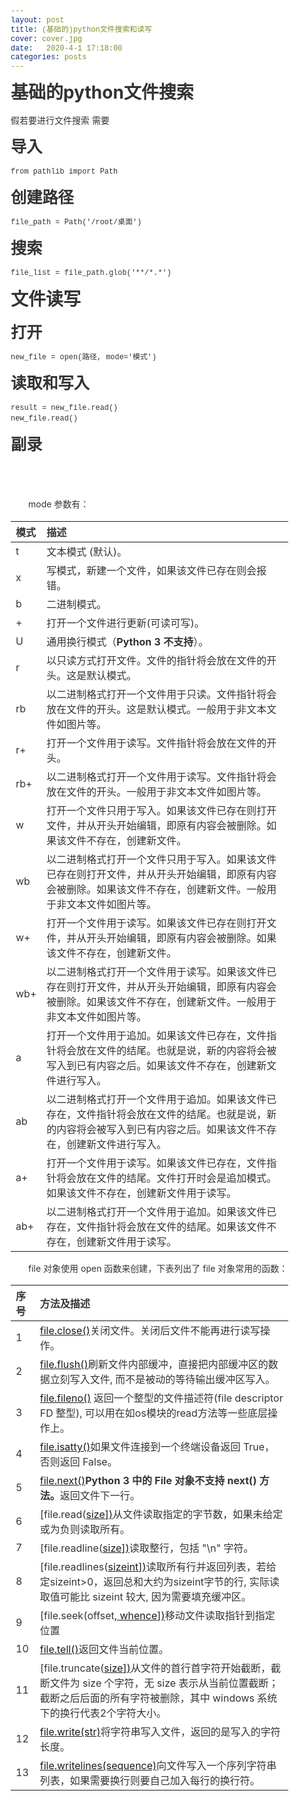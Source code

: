 ```yaml
---
layout: post
title: (基础的)python文件搜索和读写
cover: cover.jpg
date:   2020-4-1 17:18:00
categories: posts
---
```

# 基础的python文件搜索
假若要进行文件搜索
需要
## 导入
```
from pathlib import Path
```
## 创建路径
```
file_path = Path('/root/桌面')
```
## 搜索
```
file_list = file_path.glob('**/*.*')
```
# 文件读写
## 打开
```
new_file = open(路径, mode='模式')
```

## 读取和写入
```
result = new_file.read()
new_file.read()
```

## 副录
<html>
<head>
<meta charset='UTF-8'><meta name='viewport' content='width=device-width initial-scale=1'>
<title>新建文件</title><link href='file://night/mermaid.dark.css' rel='stylesheet' type='text/css' /><link href='file://night/codeblock.dark.css' rel='stylesheet' type='text/css' /><link href='file://night/sourcemode.dark.css' rel='stylesheet' type='text/css' /><style type='text/css'>html {overflow-x: initial !important;}:root { --bg-color:#ffffff; --text-color:#333333; --select-text-bg-color:#B5D6FC; --select-text-font-color:auto; --monospace:"Lucida Console",Consolas,"Courier",monospace; }
html { font-size: 14px; background-color: var(--bg-color); color: var(--text-color); font-family: "Helvetica Neue", Helvetica, Arial, sans-serif; -webkit-font-smoothing: antialiased; }
body { margin: 0px; padding: 0px; height: auto; bottom: 0px; top: 0px; left: 0px; right: 0px; font-size: 1rem; line-height: 1.42857; overflow-x: hidden; background: inherit; tab-size: 4; }
iframe { margin: auto; }
a.url { word-break: break-all; }
a:active, a:hover { outline: 0px; }
.in-text-selection, ::selection { text-shadow: none; background: var(--select-text-bg-color); color: var(--select-text-font-color); }
#write { margin: 0px auto; height: auto; width: inherit; word-break: normal; overflow-wrap: break-word; position: relative; white-space: normal; overflow-x: visible; padding-top: 40px; }
#write.first-line-indent p { text-indent: 2em; }
#write.first-line-indent li p, #write.first-line-indent p * { text-indent: 0px; }
#write.first-line-indent li { margin-left: 2em; }
.for-image #write { padding-left: 8px; padding-right: 8px; }
body.typora-export { padding-left: 30px; padding-right: 30px; }
.typora-export .footnote-line, .typora-export li, .typora-export p { white-space: pre-wrap; }
@media screen and (max-width: 500px) {
  body.typora-export { padding-left: 0px; padding-right: 0px; }
  #write { padding-left: 20px; padding-right: 20px; }
  .CodeMirror-sizer { margin-left: 0px !important; }
  .CodeMirror-gutters { display: none !important; }
}
#write li > figure:last-child { margin-bottom: 0.5rem; }
#write ol, #write ul { position: relative; }
img { max-width: 100%; vertical-align: middle; }
button, input, select, textarea { color: inherit; font: inherit; }
input[type="checkbox"], input[type="radio"] { line-height: normal; padding: 0px; }
*, ::after, ::before { box-sizing: border-box; }
#write h1, #write h2, #write h3, #write h4, #write h5, #write h6, #write p, #write pre { width: inherit; }
#write h1, #write h2, #write h3, #write h4, #write h5, #write h6, #write p { position: relative; }
p { line-height: inherit; }
h1, h2, h3, h4, h5, h6 { break-after: avoid-page; break-inside: avoid; orphans: 2; }
p { orphans: 4; }
h1 { font-size: 2rem; }
h2 { font-size: 1.8rem; }
h3 { font-size: 1.6rem; }
h4 { font-size: 1.4rem; }
h5 { font-size: 1.2rem; }
h6 { font-size: 1rem; }
.md-math-block, .md-rawblock, h1, h2, h3, h4, h5, h6, p { margin-top: 1rem; margin-bottom: 1rem; }
.hidden { display: none; }
.md-blockmeta { color: rgb(204, 204, 204); font-weight: 700; font-style: italic; }
a { cursor: pointer; }
sup.md-footnote { padding: 2px 4px; background-color: rgba(238, 238, 238, 0.7); color: rgb(85, 85, 85); border-radius: 4px; cursor: pointer; }
sup.md-footnote a, sup.md-footnote a:hover { color: inherit; text-transform: inherit; text-decoration: inherit; }
#write input[type="checkbox"] { cursor: pointer; width: inherit; height: inherit; }
figure { overflow-x: auto; margin: 1.2em 0px; max-width: calc(100% + 16px); padding: 0px; }
figure > table { margin: 0px !important; }
tr { break-inside: avoid; break-after: auto; }
thead { display: table-header-group; }
table { border-collapse: collapse; border-spacing: 0px; width: 100%; overflow: auto; break-inside: auto; text-align: left; }
table.md-table td { min-width: 32px; }
.CodeMirror-gutters { border-right: 0px; background-color: inherit; }
.CodeMirror-linenumber { user-select: none; }
.CodeMirror { text-align: left; }
.CodeMirror-placeholder { opacity: 0.3; }
.CodeMirror pre { padding: 0px 4px; }
.CodeMirror-lines { padding: 0px; }
div.hr:focus { cursor: none; }
#write pre { white-space: pre-wrap; }
#write.fences-no-line-wrapping pre { white-space: pre; }
#write pre.ty-contain-cm { white-space: normal; }
.CodeMirror-gutters { margin-right: 4px; }
.md-fences { font-size: 0.9rem; display: block; break-inside: avoid; text-align: left; overflow: visible; white-space: pre; background: inherit; position: relative !important; }
.md-diagram-panel { width: 100%; margin-top: 10px; text-align: center; padding-top: 0px; padding-bottom: 8px; overflow-x: auto; }
#write .md-fences.mock-cm { white-space: pre-wrap; }
.md-fences.md-fences-with-lineno { padding-left: 0px; }
#write.fences-no-line-wrapping .md-fences.mock-cm { white-space: pre; overflow-x: auto; }
.md-fences.mock-cm.md-fences-with-lineno { padding-left: 8px; }
.CodeMirror-line, twitterwidget { break-inside: avoid; }
.footnotes { opacity: 0.8; font-size: 0.9rem; margin-top: 1em; margin-bottom: 1em; }
.footnotes + .footnotes { margin-top: 0px; }
.md-reset { margin: 0px; padding: 0px; border: 0px; outline: 0px; vertical-align: top; background: 0px 0px; text-decoration: none; text-shadow: none; float: none; position: static; width: auto; height: auto; white-space: nowrap; cursor: inherit; -webkit-tap-highlight-color: transparent; line-height: normal; font-weight: 400; text-align: left; box-sizing: content-box; direction: ltr; }
li div { padding-top: 0px; }
blockquote { margin: 1rem 0px; }
li .mathjax-block, li p { margin: 0.5rem 0px; }
li { margin: 0px; position: relative; }
blockquote > :last-child { margin-bottom: 0px; }
blockquote > :first-child, li > :first-child { margin-top: 0px; }
.footnotes-area { color: rgb(136, 136, 136); margin-top: 0.714rem; padding-bottom: 0.143rem; white-space: normal; }
#write .footnote-line { white-space: pre-wrap; }
@media print {
  body, html { border: 1px solid transparent; height: 99%; break-after: avoid; break-before: avoid; }
  #write { margin-top: 0px; padding-top: 0px; border-color: transparent !important; }
  .typora-export * { -webkit-print-color-adjust: exact; }
  html.blink-to-pdf { font-size: 13px; }
  .typora-export #write { padding-left: 32px; padding-right: 32px; padding-bottom: 0px; break-after: avoid; }
  .typora-export #write::after { height: 0px; }
}
.footnote-line { margin-top: 0.714em; font-size: 0.7em; }
a img, img a { cursor: pointer; }
pre.md-meta-block { font-size: 0.8rem; min-height: 0.8rem; white-space: pre-wrap; background: rgb(204, 204, 204); display: block; overflow-x: hidden; }
p > .md-image:only-child:not(.md-img-error) img, p > img:only-child { display: block; margin: auto; }
p > .md-image:only-child { display: inline-block; width: 100%; }
#write .MathJax_Display { margin: 0.8em 0px 0px; }
.md-math-block { width: 100%; }
.md-math-block:not(:empty)::after { display: none; }
[contenteditable="true"]:active, [contenteditable="true"]:focus, [contenteditable="false"]:active, [contenteditable="false"]:focus { outline: 0px; box-shadow: none; }
.md-task-list-item { position: relative; list-style-type: none; }
.task-list-item.md-task-list-item { padding-left: 0px; }
.md-task-list-item > input { position: absolute; top: 0px; left: 0px; margin-left: -1.2em; margin-top: calc(1em - 10px); border: none; }
.math { font-size: 1rem; }
.md-toc { min-height: 3.58rem; position: relative; font-size: 0.9rem; border-radius: 10px; }
.md-toc-content { position: relative; margin-left: 0px; }
.md-toc-content::after, .md-toc::after { display: none; }
.md-toc-item { display: block; color: rgb(65, 131, 196); }
.md-toc-item a { text-decoration: none; }
.md-toc-inner:hover { text-decoration: underline; }
.md-toc-inner { display: inline-block; cursor: pointer; }
.md-toc-h1 .md-toc-inner { margin-left: 0px; font-weight: 700; }
.md-toc-h2 .md-toc-inner { margin-left: 2em; }
.md-toc-h3 .md-toc-inner { margin-left: 4em; }
.md-toc-h4 .md-toc-inner { margin-left: 6em; }
.md-toc-h5 .md-toc-inner { margin-left: 8em; }
.md-toc-h6 .md-toc-inner { margin-left: 10em; }
@media screen and (max-width: 48em) {
  .md-toc-h3 .md-toc-inner { margin-left: 3.5em; }
  .md-toc-h4 .md-toc-inner { margin-left: 5em; }
  .md-toc-h5 .md-toc-inner { margin-left: 6.5em; }
  .md-toc-h6 .md-toc-inner { margin-left: 8em; }
}
a.md-toc-inner { font-size: inherit; font-style: inherit; font-weight: inherit; line-height: inherit; }
.footnote-line a:not(.reversefootnote) { color: inherit; }
.md-attr { display: none; }
.md-fn-count::after { content: "."; }
code, pre, samp, tt { font-family: var(--monospace); }
kbd { margin: 0px 0.1em; padding: 0.1em 0.6em; font-size: 0.8em; color: rgb(36, 39, 41); background: rgb(255, 255, 255); border: 1px solid rgb(173, 179, 185); border-radius: 3px; box-shadow: rgba(12, 13, 14, 0.2) 0px 1px 0px, rgb(255, 255, 255) 0px 0px 0px 2px inset; white-space: nowrap; vertical-align: middle; }
.md-comment { color: rgb(162, 127, 3); opacity: 0.8; font-family: var(--monospace); }
code { text-align: left; vertical-align: initial; }
a.md-print-anchor { white-space: pre !important; border-width: initial !important; border-style: none !important; border-color: initial !important; display: inline-block !important; position: absolute !important; width: 1px !important; right: 0px !important; outline: 0px !important; background: 0px 0px !important; text-decoration: initial !important; text-shadow: initial !important; }
.md-inline-math .MathJax_SVG .noError { display: none !important; }
.html-for-mac .inline-math-svg .MathJax_SVG { vertical-align: 0.2px; }
.md-math-block .MathJax_SVG_Display { text-align: center; margin: 0px; position: relative; text-indent: 0px; max-width: none; max-height: none; min-height: 0px; min-width: 100%; width: auto; overflow-y: hidden; display: block !important; }
.MathJax_SVG_Display, .md-inline-math .MathJax_SVG_Display { width: auto; margin: inherit; display: inline-block !important; }
.MathJax_SVG .MJX-monospace { font-family: var(--monospace); }
.MathJax_SVG .MJX-sans-serif { font-family: sans-serif; }
.MathJax_SVG { display: inline; font-style: normal; font-weight: 400; line-height: normal; zoom: 90%; text-indent: 0px; text-align: left; text-transform: none; letter-spacing: normal; word-spacing: normal; overflow-wrap: normal; white-space: nowrap; float: none; direction: ltr; max-width: none; max-height: none; min-width: 0px; min-height: 0px; border: 0px; padding: 0px; margin: 0px; }
.MathJax_SVG * { transition: none 0s ease 0s; }
.MathJax_SVG_Display svg { vertical-align: middle !important; margin-bottom: 0px !important; margin-top: 0px !important; }
.os-windows.monocolor-emoji .md-emoji { font-family: "Segoe UI Symbol", sans-serif; }
.md-diagram-panel > svg { max-width: 100%; }
[lang="flow"] svg, [lang="mermaid"] svg { max-width: 100%; height: auto; }
[lang="mermaid"] .node text { font-size: 1rem; }
table tr th { border-bottom: 0px; }
video { max-width: 100%; display: block; margin: 0px auto; }
iframe { max-width: 100%; width: 100%; border: none; }
.highlight td, .highlight tr { border: 0px; }
svg[id^="mermaidChart"] { line-height: 1em; }
mark { background: rgb(255, 255, 0); color: rgb(0, 0, 0); }
.md-html-inline .md-plain, .md-html-inline strong, mark .md-inline-math, mark strong { color: inherit; }
mark .md-meta { color: rgb(0, 0, 0); opacity: 0.3 !important; }


/* Flowchart variables */
/* Sequence Diagram variables */
/* Gantt chart variables */
/* state colors */
.label {
  
  color: #333; }

.label text {
  fill: #333; }

.node rect,
.node circle,
.node ellipse,
.node polygon {
  fill: #BDD5EA;
  stroke: #9370DB;
  stroke-width: 1px; }

.node .label {
  text-align: center; }

.node.clickable {
  cursor: pointer; }

.arrowheadPath {
  fill: lightgrey; }

.edgePath .path {
  stroke: lightgrey;
  stroke-width: 1.5px; }

.edgeLabel {
  background-color: #e8e8e8;
  text-align: center; }

.cluster rect {
  fill: #6D6D65;
  stroke: rgba(255, 255, 255, 0.25);
  stroke-width: 1px; }

.cluster text {
  fill: #F9FFFE; }

div.mermaidTooltip {
  position: absolute;
  text-align: center;
  max-width: 200px;
  padding: 2px;
  
  font-size: 12px;
  background: #6D6D65;
  border: 1px solid rgba(255, 255, 255, 0.25);
  border-radius: 2px;
  pointer-events: none;
  z-index: 100; }

.actor {
  stroke: #81B1DB;
  fill: #BDD5EA; }

text.actor {
  fill: black;
  stroke: none; }

.actor-line {
  stroke: lightgrey; }

.messageLine0 {
  stroke-width: 1.5;
  stroke-dasharray: '2 2';
  stroke: lightgrey; }

.messageLine1 {
  stroke-width: 1.5;
  stroke-dasharray: '2 2';
  stroke: lightgrey; }

#arrowhead {
  fill: lightgrey; }

.sequenceNumber {
  fill: white; }

#sequencenumber {
  fill: lightgrey; }

#crosshead path {
  fill: lightgrey !important;
  stroke: lightgrey !important; }

.messageText {
  fill: lightgrey;
  stroke: none; }

.labelBox {
  stroke: #81B1DB;
  fill: #BDD5EA; }

.labelText {
  fill: #323D47;
  stroke: none; }

.loopText {
  fill: lightgrey;
  stroke: none; }

.loopLine {
  stroke-width: 2;
  stroke-dasharray: '2 2';
  stroke: #81B1DB; }

.note {
  stroke: rgba(255, 255, 255, 0.25);
  fill: #fff5ad; }

.noteText {
  fill: black;
  stroke: none;
  
  font-size: 14px; }

.activation0 {
  fill: #f4f4f4;
  stroke: #666; }

.activation1 {
  fill: #f4f4f4;
  stroke: #666; }

.activation2 {
  fill: #f4f4f4;
  stroke: #666; }

/** Section styling */
.section {
  stroke: none;
  opacity: 0.2; }

.section0 {
  fill: rgba(255, 255, 255, 0.3); }

.section2 {
  fill: #EAE8B9; }

.section1,
.section3 {
  fill: white;
  opacity: 0.2; }

.sectionTitle0 {
  fill: #F9FFFE; }

.sectionTitle1 {
  fill: #F9FFFE; }

.sectionTitle2 {
  fill: #F9FFFE; }

.sectionTitle3 {
  fill: #F9FFFE; }

.sectionTitle {
  text-anchor: start;
  font-size: 11px;
  text-height: 14px;
   }

/* Grid and axis */
.grid .tick {
  stroke: lightgrey;
  opacity: 0.3;
  shape-rendering: crispEdges; }

.grid path {
  stroke-width: 0; }

/* Today line */
.today {
  fill: none;
  stroke: #DB5757;
  stroke-width: 2px; }

/* Task styling */
/* Default task */
.task {
  stroke-width: 2; }

.taskText {
  text-anchor: middle;
   }

.taskText:not([font-size]) {
  font-size: 11px; }

.taskTextOutsideRight {
  fill: #323D47;
  text-anchor: start;
  font-size: 11px;
   }

.taskTextOutsideLeft {
  fill: #323D47;
  text-anchor: end;
  font-size: 11px; }

/* Special case clickable */
.task.clickable {
  cursor: pointer; }

.taskText.clickable {
  cursor: pointer;
  fill: #003163 !important;
  font-weight: bold; }

.taskTextOutsideLeft.clickable {
  cursor: pointer;
  fill: #003163 !important;
  font-weight: bold; }

.taskTextOutsideRight.clickable {
  cursor: pointer;
  fill: #003163 !important;
  font-weight: bold; }

/* Specific task settings for the sections*/
.taskText0,
.taskText1,
.taskText2,
.taskText3 {
  fill: #323D47; }

.task0,
.task1,
.task2,
.task3 {
  fill: #BDD5EA;
  stroke: rgba(255, 255, 255, 0.5); }

.taskTextOutside0,
.taskTextOutside2 {
  fill: lightgrey; }

.taskTextOutside1,
.taskTextOutside3 {
  fill: lightgrey; }

/* Active task */
.active0,
.active1,
.active2,
.active3 {
  fill: #81B1DB;
  stroke: rgba(255, 255, 255, 0.5); }

.activeText0,
.activeText1,
.activeText2,
.activeText3 {
  fill: #323D47 !important; }

/* Completed task */
.done0,
.done1,
.done2,
.done3 {
  stroke: grey;
  fill: lightgrey;
  stroke-width: 2; }

.doneText0,
.doneText1,
.doneText2,
.doneText3 {
  fill: #323D47 !important; }

/* Tasks on the critical line */
.crit0,
.crit1,
.crit2,
.crit3 {
  stroke: #E83737;
  fill: #E83737;
  stroke-width: 2; }

.activeCrit0,
.activeCrit1,
.activeCrit2,
.activeCrit3 {
  stroke: #E83737;
  fill: #81B1DB;
  stroke-width: 2; }

.doneCrit0,
.doneCrit1,
.doneCrit2,
.doneCrit3 {
  stroke: #E83737;
  fill: lightgrey;
  stroke-width: 2;
  cursor: pointer;
  shape-rendering: crispEdges; }

.milestone {
  transform: rotate(45deg) scale(0.8, 0.8); }

.milestoneText {
  font-style: italic; }

.doneCritText0,
.doneCritText1,
.doneCritText2,
.doneCritText3 {
  fill: #323D47 !important; }

.activeCritText0,
.activeCritText1,
.activeCritText2,
.activeCritText3 {
  fill: #323D47 !important; }

.titleText {
  text-anchor: middle;
  font-size: 18px;
  fill: #323D47;
   }

g.classGroup text {
  fill: #9370DB;
  stroke: none;
  
  font-size: 10px; }
  g.classGroup text .title {
    font-weight: bolder; }

g.classGroup rect {
  fill: #BDD5EA;
  stroke: #9370DB; }

g.classGroup line {
  stroke: #9370DB;
  stroke-width: 1; }

.classLabel .box {
  stroke: none;
  stroke-width: 0;
  fill: #BDD5EA;
  opacity: 0.5; }

.classLabel .label {
  fill: #9370DB;
  font-size: 10px; }

.relation {
  stroke: #9370DB;
  stroke-width: 1;
  fill: none; }

#compositionStart {
  fill: #9370DB;
  stroke: #9370DB;
  stroke-width: 1; }

#compositionEnd {
  fill: #9370DB;
  stroke: #9370DB;
  stroke-width: 1; }

#aggregationStart {
  fill: #BDD5EA;
  stroke: #9370DB;
  stroke-width: 1; }

#aggregationEnd {
  fill: #BDD5EA;
  stroke: #9370DB;
  stroke-width: 1; }

#dependencyStart {
  fill: #9370DB;
  stroke: #9370DB;
  stroke-width: 1; }

#dependencyEnd {
  fill: #9370DB;
  stroke: #9370DB;
  stroke-width: 1; }

#extensionStart {
  fill: #9370DB;
  stroke: #9370DB;
  stroke-width: 1; }

#extensionEnd {
  fill: #9370DB;
  stroke: #9370DB;
  stroke-width: 1; }

.commit-id,
.commit-msg,
.branch-label {
  fill: lightgrey;
  color: lightgrey;
   }

.pieTitleText {
  text-anchor: middle;
  font-size: 25px;
  fill: #eee;
}

.slice {
   }

g.stateGroup text {
  fill: #eee;
  stroke: none;
  font-size: 10px;
   }

g.stateGroup circle {
  fill: white !important;
  stroke: white !important;
}

g.stateGroup .state-title {
  font-weight: bolder;
  fill: black; }

g.stateGroup rect {
  fill: #ececff;
  stroke: #9370DB; }

g.stateGroup line {
  stroke: #9370DB;
  stroke-width: 1; }

.transition {
  stroke: #9370DB;
  stroke-width: 1;
  fill: none; }

.stateGroup .composit {
  fill: #555;
  border-bottom: 1px; }

.state-note {
  stroke: rgba(255, 255, 255, 0.25);
  fill: #fff5ad; }
  .state-note text {
    fill: black;
    stroke: none;
    font-size: 10px; }

.stateLabel .box {
  stroke: none;
  stroke-width: 0;
  fill: #BDD5EA;
  opacity: 0.5; }

.stateLabel text {
  fill: black;
  font-size: 10px;
  font-weight: bold;
   }

;
/* CSS Document */

/** code highlight */

.cm-s-inner .cm-variable,
.cm-s-inner .cm-operator,
.cm-s-inner .cm-property {
    color: #b8bfc6;
}

.cm-s-inner .cm-keyword {
    color: #C88FD0;
}

.cm-s-inner .cm-tag {
    color: #7DF46A;
}

.cm-s-inner .cm-attribute {
    color: #7575E4;
}

.CodeMirror div.CodeMirror-cursor {
    border-left: 1px solid #b8bfc6;
    z-index: 3;
}

.cm-s-inner .cm-string {
    color: #D26B6B;
}

.cm-s-inner .cm-comment,
.cm-s-inner.cm-comment {
    color: #DA924A;
}

.cm-s-inner .cm-header,
.cm-s-inner .cm-def,
.cm-s-inner.cm-header,
.cm-s-inner.cm-def {
    color: #8d8df0;
}

.cm-s-inner .cm-quote,
.cm-s-inner.cm-quote {
    color: #57ac57;
}

.cm-s-inner .cm-hr {
    color: #d8d5d5;
}

.cm-s-inner .cm-link {
    color: #d3d3ef;
}

.cm-s-inner .cm-negative {
    color: #d95050;
}

.cm-s-inner .cm-positive {
    color: #50e650;
}

.cm-s-inner .cm-string-2 {
    color: #f50;
}

.cm-s-inner .cm-meta,
.cm-s-inner .cm-qualifier {
    color: #b7b3b3;
}

.cm-s-inner .cm-builtin {
    color: #f3b3f8;
}

.cm-s-inner .cm-bracket {
    color: #997;
}

.cm-s-inner .cm-atom,
.cm-s-inner.cm-atom {
    color: #84B6CB;
}

.cm-s-inner .cm-number {
    color: #64AB8F;
}

.cm-s-inner .cm-variable {
    color: #b8bfc6;
}

.cm-s-inner .cm-variable-2 {
    color: #9FBAD5;
}

.cm-s-inner .cm-variable-3 {
    color: #1cc685;
}

.CodeMirror-selectedtext,
.CodeMirror-selected {
    background: #4a89dc;
    color: #fff !important;
    text-shadow: none;
}

.CodeMirror-gutters {
    border-right: none;
}
;
/* CSS Document */

/** markdown source **/
.cm-s-typora-default .cm-header, 
.cm-s-typora-default .cm-property
{
    color: #cebcca;
}

.CodeMirror.cm-s-typora-default div.CodeMirror-cursor{
    border-left: 3px solid #b8bfc6;
}

.cm-s-typora-default .cm-comment {
    color: #9FB1FF;
}

.cm-s-typora-default .cm-string {
    color: #A7A7D9
}

.cm-s-typora-default .cm-atom, .cm-s-typora-default .cm-number {
    color: #848695;
    font-style: italic;
}

.cm-s-typora-default .cm-link {
    color: #95B94B;
}

.cm-s-typora-default .CodeMirror-activeline-background {
    background: rgba(51, 51, 51, 0.72);
}

.cm-s-typora-default .cm-comment, .cm-s-typora-default .cm-code {
	color: #8aa1e1;
}@import "";
@import "";
@import "";

:root {
    --bg-color:  #363B40;
    --side-bar-bg-color: #2E3033;
    --text-color: #b8bfc6;

    --select-text-bg-color:#4a89dc;

    --item-hover-bg-color: #0a0d16;
    --control-text-color: #b7b7b7;
    --control-text-hover-color: #eee;
    --window-border: 1px solid #555;

    --active-file-bg-color: rgb(34, 34, 34);
    --active-file-border-color: #8d8df0;

    --primary-color: #a3d5fe;

    --active-file-text-color: white;
    --item-hover-bg-color: #70717d;
    --item-hover-text-color: white;
    --primary-color: #6dc1e7;

    --rawblock-edit-panel-bd: #333;

    --search-select-bg-color: #428bca;
}

html {
    font-size: 16px;
}

html,
body {
    -webkit-text-size-adjust: 100%;
    -ms-text-size-adjust: 100%;
    background: #363B40;
    background: var(--bg-color);
    fill: currentColor;
    line-height: 1.625rem;
}

#write {
    max-width: 914px;
}

html,
body,
button,
input,
select,
textarea,
div.code-tooltip-content {
    color: #b8bfc6;
    border-color: transparent;
}

div.code-tooltip,
.md-hover-tip .md-arrow:after {
    background: #333;
}

.popover.bottom > .arrow:after {
    border-bottom-color: #333;
}

html,
body,
button,
input,
select,
textarea {
    font-family: "Helvetica Neue", Helvetica, Arial, sans-serif;
}

hr {
    height: 2px;
    border: 0;
    margin: 24px 0 !important;
}

h1,
h2,
h3,
h4,
h5,
h6 {
    font-family: "Lucida Grande", "Corbel", sans-serif;
    font-weight: normal;
    clear: both;
    -ms-word-wrap: break-word;
    word-wrap: break-word;
    margin: 0;
    padding: 0;
    color: #DEDEDE
}

h1 {
    font-size: 2.5rem;
    /* 36px */
    line-height: 2.75rem;
    /* 40px */
    margin-bottom: 1.5rem;
    /* 24px */
    letter-spacing: -1.5px;
}

h2 {
    font-size: 1.63rem;
    /* 24px */
    line-height: 1.875rem;
    /* 30px */
    margin-bottom: 1.5rem;
    /* 24px */
    letter-spacing: -1px;
    font-weight: bold;
}

h3 {
    font-size: 1.17rem;
    /* 18px */
    line-height: 1.5rem;
    /* 24px */
    margin-bottom: 1.5rem;
    /* 24px */
    letter-spacing: -1px;
    font-weight: bold;
}

h4 {
    font-size: 1.12rem;
    /* 16px */
    line-height: 1.375rem;
    /* 22px */
    margin-bottom: 1.5rem;
    /* 24px */
    color: white;
}

h5 {
    font-size: 0.97rem;
    /* 16px */
    line-height: 1.25rem;
    /* 22px */
    margin-bottom: 1.5rem;
    /* 24px */
    font-weight: bold;
}

h6 {
    font-size: 0.93rem;
    /* 16px */
    line-height: 1rem;
    /* 16px */
    margin-bottom: 0.75rem;
    color: white;
}

@media (min-width: 980px) {
    h3.md-focus:before,
    h4.md-focus:before,
    h5.md-focus:before,
    h6.md-focus:before {
        color: #ddd;
        border: 1px solid #ddd;
        border-radius: 3px;
        position: absolute;
        left: -1.642857143rem;
        top: .357142857rem;
        float: left;
        font-size: 9px;
        padding-left: 2px;
        padding-right: 2px;
        vertical-align: bottom;
        font-weight: normal;
        line-height: normal;
    }

    h3.md-focus:before {
        content: 'h3';
    }

    h4.md-focus:before {
        content: 'h4';
    }

    h5.md-focus:before {
        content: 'h5';
        top: 0px;
    }

    h6.md-focus:before {
        content: 'h6';
        top: 0px;
    }
}

a {
    text-decoration: none;
    outline: 0;
}

a:hover {
    outline: 0;
}

a:focus {
    outline: thin dotted;
}

sup.md-footnote {
    background-color: #555;
    color: #ddd;
}

p {
    -ms-word-wrap: break-word;
    word-wrap: break-word;
}

p,
ul,
dd,
ol,
hr,
address,
pre,
table,
iframe,
.wp-caption,
.wp-audio-shortcode,
.wp-video-shortcode {
    margin-top: 0;
    margin-bottom: 1.5rem;
    /* 24px */
}

li > blockquote {
	margin-bottom: 0;
}

audio:not([controls]) {
    display: none;
}

[hidden] {
    display: none;
}

::-moz-selection {
    background: #4a89dc;
    color: #fff;
    text-shadow: none;
}

*.in-text-selection,
::selection {
    background: #4a89dc;
    color: #fff;
    text-shadow: none;
}

ul,
ol {
    padding: 0 0 0 1.875rem;
    /* 30px */
}

ul {
    list-style: square;
}

ol {
    list-style: decimal;
}

ul ul,
ol ol,
ul ol,
ol ul {
    margin: 0;
}

b,
th,
dt,
strong {
    font-weight: bold;
}

i,
em,
dfn,
cite {
    font-style: italic;
}

blockquote {
    padding-left: 1.875rem;
    margin: 0 0 1.875rem 1.875rem;
    border-left: solid 2px #474d54;
    padding-left: 30px;
    margin-top: 35px;
}

pre,
code,
kbd,
tt,
var {
    font-size: 0.875rem;
    font-family: Monaco, Consolas, "Andale Mono", "DejaVu Sans Mono", monospace;
}

code,
tt,
var {
    background: rgba(0, 0, 0, 0.05);
}

kbd {
    padding: 2px 4px;
    font-size: 90%;
    color: #fff;
    background-color: #333;
    border-radius: 3px;
    box-shadow: inset 0 -1px 0 rgba(0,0,0,.25);
}

pre.md-fences {
    padding: 10px 10px 10px 30px;
    margin-bottom: 20px;
    background: #333;
}

.CodeMirror-gutters {
    background: #333;
    border-right: 1px solid transparent;
}

.enable-diagrams pre.md-fences[lang="sequence"] .code-tooltip,
.enable-diagrams pre.md-fences[lang="flow"] .code-tooltip,
.enable-diagrams pre.md-fences[lang="mermaid"] .code-tooltip {
    bottom: -2.2em;
    right: 4px;
}

code,
kbd,
tt,
var {
    padding: 2px 5px;
}

table {
    max-width: 100%;
    width: 100%;
    border-collapse: collapse;
    border-spacing: 0;
}

th,
td {
    padding: 5px 10px;
    vertical-align: top;
}

a {
    -webkit-transition: all .2s ease-in-out;
    transition: all .2s ease-in-out;
}

hr {
    background: #474d54;
    /* variable */
}

h1 {
    margin-top: 2em;
}

a {
    color: #e0e0e0;
    text-decoration: underline;
}

a:hover {
    color: #fff;
}

.md-inline-math script {
    color: #81b1db;
}

b,
th,
dt,
strong {
    color: #DEDEDE;
    /* variable */
}

mark {
    background: #D3D40E;
}

blockquote {
    color: #9DA2A6;
}

table a {
    color: #DEDEDE;
    /* variable */
}

th,
td {
    border: solid 1px #474d54;
    /* variable */
}

.task-list {
    padding-left: 0;
}

.md-task-list-item {
    padding-left: 1.25rem;
}

.md-task-list-item > input {
    top: auto;
}

.md-task-list-item > input:before {
    content: "";
    display: inline-block;
    width: 0.875rem;
    height: 0.875rem;
    vertical-align: middle;
    text-align: center;
    border: 1px solid #b8bfc6;
    background-color: #363B40;
    margin-top: -0.4rem;
}

.md-task-list-item > input:checked:before,
.md-task-list-item > input[checked]:before {
    content: '\221A';
    /*◘*/
    font-size: 0.625rem;
    line-height: 0.625rem;
    color: #DEDEDE;
}

/** quick open **/
.auto-suggest-container {
    border: 0px;
    background-color: #525C65;
}

#typora-quick-open {
    background-color: #525C65;
}

#typora-quick-open input{
    background-color: #525C65;
    border: 0;
    border-bottom: 1px solid grey;
}

.typora-quick-open-item {
    background-color: inherit;
    color: inherit;
}

.typora-quick-open-item.active,
.typora-quick-open-item:hover {
    background-color: #4D8BDB;
    color: white;
}

.typora-quick-open-item:hover {
    background-color: rgba(77, 139, 219, 0.8);
}

.typora-search-spinner > div {
  background-color: #fff;
}

#write pre.md-meta-block {
    border-bottom: 1px dashed #ccc;
    background: transparent;
    padding-bottom: 0.6em;
    line-height: 1.6em;
}

.btn,
.btn .btn-default {
    background: transparent;
    color: #b8bfc6;
}

.ty-table-edit {
    border-top: 1px solid gray;
    background-color: #363B40;
}

.popover-title {
    background: transparent;
}

.md-image>.md-meta {
    color: #BBBBBB;
    background: transparent;
}

.md-expand.md-image>.md-meta {
    color: #DDD;
}

#write>h3:before,
#write>h4:before,
#write>h5:before,
#write>h6:before {
    border: none;
    border-radius: 0px;
    color: #888;
    text-decoration: underline;
    left: -1.4rem;
    top: 0.2rem;
}

#write>h3.md-focus:before {
    top: 2px;
}

#write>h4.md-focus:before {
    top: 2px;
}

.md-toc-item {
    color: #A8C2DC;
}

#write div.md-toc-tooltip {
    background-color: #363B40;
}

.dropdown-menu .btn:hover,
.dropdown-menu .btn:focus,
.md-toc .btn:hover,
.md-toc .btn:focus {
    color: white;
    background: black;
}

#toc-dropmenu {
    background: rgba(50, 54, 59, 0.93);
    border: 1px solid rgba(253, 253, 253, 0.15);
}

#toc-dropmenu .divider {
    background-color: #9b9b9b;
}

.outline-expander:before {
    top: 2px;
}

#typora-sidebar {
    box-shadow: none;
    border-right: 1px dashed;
    border-right: none;
}

.sidebar-tabs {
    border-bottom:0;
}

#typora-sidebar:hover .outline-title-wrapper {
    border-left: 1px dashed;
}

.outline-title-wrapper .btn {
    color: inherit;
}

.outline-item:hover {
    border-color: #363B40;
    background-color: #363B40;
    color: white;
}

h1.md-focus .md-attr,
h2.md-focus .md-attr,
h3.md-focus .md-attr,
h4.md-focus .md-attr,
h5.md-focus .md-attr,
h6.md-focus .md-attr,
.md-header-span .md-attr {
    color: #8C8E92;
    display: inline;
}

.md-comment {
    color: #5a95e3;
    opacity: 1;
}

.md-inline-math svg {
    color: #b8bfc6;
}

#math-inline-preview .md-arrow:after {
    background: black;
}

.modal-content {
    background: var(--bg-color);
    border: 0;
}

.modal-title {
    font-size: 1.5em;
}

.modal-content input {
    background-color: rgba(26, 21, 21, 0.51);
    color: white;
}

.modal-content .input-group-addon {
    color: white;
}

.modal-backdrop {
    background-color: rgba(174, 174, 174, 0.7);
}

.modal-content .btn-primary {
    border-color: var(--primary-color);
}

.md-table-resize-popover {
    background-color: #333;
}

.form-inline .input-group .input-group-addon {
    color: white;
}

#md-searchpanel {
    border-bottom: 1px dashed grey;
}

/** UI for electron */

.context-menu,
#spell-check-panel,
#footer-word-count-info {
    background-color: #42464A;
}

.context-menu.dropdown-menu .divider,
.dropdown-menu .divider {
    background-color: #777777;
}

footer {
    color: inherit;
}

@media (max-width: 1000px) {
    footer {
        border-top: none;
    }
    footer:hover {
        color: inherit;
    }
}

#file-info-file-path .file-info-field-value:hover {
    background-color: #555;
    color: #dedede;
}

.megamenu-content,
.megamenu-opened header {
    background: var(--bg-color);
}

.megamenu-menu-panel h2,
.megamenu-menu-panel h1,
.long-btn {
    color: inherit;
}

.megamenu-menu-panel input[type='text'] {
    background: inherit;
    border: 0;
    border-bottom: 1px solid;
}

#recent-file-panel-action-btn {
    background: inherit;
    border: 1px grey solid;
}

.megamenu-menu-panel .dropdown-menu > li > a {
    color: inherit;
    background-color: #2F353A;
    text-decoration: none;
}

.megamenu-menu-panel table td:nth-child(1) {
    color: inherit;
    font-weight: bold;
}

.megamenu-menu-panel tbody tr:hover td:nth-child(1) {
    color: white;
}

.modal-footer .btn-default, 
.modal-footer .btn-primary,
.modal-footer .btn-default:not(:hover) {
    border: 1px solid;
    border-color: transparent;
}

.btn-default:hover, .btn-default:focus, .btn-default.focus, .btn-default:active, .btn-default.active, .open > .dropdown-toggle.btn-default {
    color: white;
    border: 1px solid #ddd;
    background-color: inherit;
}

.modal-header {
    border-bottom: 0;
}

.modal-footer {
    border-top: 0;
}

#recent-file-panel tbody tr:nth-child(2n-1) {
    background-color: transparent !important;
}

.megamenu-menu-panel tbody tr:hover td:nth-child(2) {
    color: inherit;
}

.megamenu-menu-panel .btn {
    border: 1px solid #eee;
    background: transparent;
}

.mouse-hover .toolbar-icon.btn:hover,
#w-full.mouse-hover,
#w-pin.mouse-hover {
    background-color: inherit;
}

.typora-node::-webkit-scrollbar {
    width: 5px;
}

.typora-node::-webkit-scrollbar-thumb:vertical {
    background: rgba(250, 250, 250, 0.3);
}

.typora-node::-webkit-scrollbar-thumb:vertical:active {
    background: rgba(250, 250, 250, 0.5);
}

#w-unpin {
    background-color: #4182c4;
}

#top-titlebar, #top-titlebar * {
    color: var(--item-hover-text-color);
}

.typora-sourceview-on #toggle-sourceview-btn,
#footer-word-count:hover,
.ty-show-word-count #footer-word-count {
    background: #333333;
}

#toggle-sourceview-btn:hover {
    color: #eee;
    background: #333333;
}

/** focus mode */
.on-focus-mode .md-end-block:not(.md-focus):not(.md-focus-container) * {
    color: #686868 !important;
}

.on-focus-mode .md-end-block:not(.md-focus) img,
.on-focus-mode .md-task-list-item:not(.md-focus-container)>input {
    opacity: #686868 !important;
}

.on-focus-mode li[cid]:not(.md-focus-container){
    color: #686868;
}

.on-focus-mode .md-fences.md-focus .CodeMirror-code>*:not(.CodeMirror-activeline) *,
.on-focus-mode .CodeMirror.cm-s-inner:not(.CodeMirror-focused) * {
    color: #686868 !important;
}

.on-focus-mode .md-focus,
.on-focus-mode .md-focus-container {
    color: #fff;
}

.on-focus-mode #typora-source .CodeMirror-code>*:not(.CodeMirror-activeline) * {
    color: #686868 !important;
}


/*diagrams*/
#write .md-focus .md-diagram-panel {
    border: 1px solid #ddd;
    margin-left: -1px;
    width: calc(100% + 2px);
}

/*diagrams*/
#write .md-focus.md-fences-with-lineno .md-diagram-panel {
    margin-left: auto;
}

.md-diagram-panel-error {
    color: #f1908e;
}

.active-tab-files #info-panel-tab-file,
.active-tab-files #info-panel-tab-file:hover,
.active-tab-outline #info-panel-tab-outline,
.active-tab-outline #info-panel-tab-outline:hover {
    color: #eee;
}

.sidebar-footer-item:hover,
.footer-item:hover {
    background: inherit;
    color: white;
}

.ty-side-sort-btn.active,
.ty-side-sort-btn:hover,
.selected-folder-menu-item a:after {
    color: white;
}

#sidebar-files-menu {
    border:solid 1px;
    box-shadow: 4px 4px 20px rgba(0, 0, 0, 0.79);
    background-color: var(--bg-color);
}

.file-list-item {
    border-bottom:none;
}

.file-list-item-summary {
    opacity: 1;
}

.file-list-item.active:first-child {
    border-top: none;
}

.file-node-background {
    height: 32px;
}

.file-library-node.active>.file-node-content,
.file-list-item.active {
    color: white;
    color: var(--active-file-text-color);
}

.file-library-node.active>.file-node-background{
    background-color: rgb(34, 34, 34);
    background-color: var(--active-file-bg-color);
}
.file-list-item.active {
    background-color: rgb(34, 34, 34);
    background-color: var(--active-file-bg-color);
}

#ty-tooltip {
    background-color: black;
    color: #eee;
}

.md-task-list-item>input {
    margin-left: -1.3em;
    margin-top: 0.3rem;
    -webkit-appearance: none;
}

.md-mathjax-midline {
    background-color: #57616b;
    border-bottom: none;
}

footer.ty-footer {
    border-color: #656565;
}

.ty-preferences .btn-default {
    background: transparent;
}
.ty-preferences .btn-default:hover {
    background: #57616b;
}

.ty-preferences select {
    border: 1px solid #989698;
    height: 21px;
}

.ty-preferences .nav-group-item.active {
    background: var(--item-hover-bg-color);
}

.ty-preferences input[type="search"] {
    border-color: #333;
    background: #333;
    line-height: 22px;
    border-radius: 6px;
    color: white;
}

.ty-preferences input[type="search"]:focus {
    box-shadow: none;
}

[data-is-directory="true"] .file-node-content {
    margin-bottom: 0;
}

.file-node-title {
    line-height: 22px;
}

.html-for-mac .file-node-open-state, .html-for-mac .file-node-icon {
    line-height: 26px;
}

::-webkit-scrollbar-thumb {
    background: rgba(230, 230, 230, 0.30);
}

::-webkit-scrollbar-thumb:active {
    background: rgba(230, 230, 230, 0.50);
}

#typora-sidebar:hover div.sidebar-content-content::-webkit-scrollbar-thumb:horizontal {
    background: rgba(230, 230, 230, 0.30);
}

.nav-group-item:active {
    background-color: #474d54;
}

.md-search-hit {
    background: rgba(199, 140, 60, 0.81);
    color: #eee;
}

.md-search-hit * {
    color: #eee;
}

#md-searchpanel input {
    color: white;
}


</style>
</head>
<body class='typora-export' >
<div  id='write'  class = 'is-node first-line-indent'><p><span>mode 参数有：</span></p><figure><table><thead><tr><th><span>模式</span></th><th><span>描述</span></th></tr></thead><tbody><tr><td><span>t</span></td><td><span>文本模式 (默认)。</span></td></tr><tr><td><span>x</span></td><td><span>写模式，新建一个文件，如果该文件已存在则会报错。</span></td></tr><tr><td><span>b</span></td><td><span>二进制模式。</span></td></tr><tr><td><span>+</span></td><td><span>打开一个文件进行更新(可读可写)。</span></td></tr><tr><td><span>U</span></td><td><span>通用换行模式（</span><strong><span>Python 3 不支持</span></strong><span>）。</span></td></tr><tr><td><span>r</span></td><td><span>以只读方式打开文件。文件的指针将会放在文件的开头。这是默认模式。</span></td></tr><tr><td><span>rb</span></td><td><span>以二进制格式打开一个文件用于只读。文件指针将会放在文件的开头。这是默认模式。一般用于非文本文件如图片等。</span></td></tr><tr><td><span>r+</span></td><td><span>打开一个文件用于读写。文件指针将会放在文件的开头。</span></td></tr><tr><td><span>rb+</span></td><td><span>以二进制格式打开一个文件用于读写。文件指针将会放在文件的开头。一般用于非文本文件如图片等。</span></td></tr><tr><td><span>w</span></td><td><span>打开一个文件只用于写入。如果该文件已存在则打开文件，并从开头开始编辑，即原有内容会被删除。如果该文件不存在，创建新文件。</span></td></tr><tr><td><span>wb</span></td><td><span>以二进制格式打开一个文件只用于写入。如果该文件已存在则打开文件，并从开头开始编辑，即原有内容会被删除。如果该文件不存在，创建新文件。一般用于非文本文件如图片等。</span></td></tr><tr><td><span>w+</span></td><td><span>打开一个文件用于读写。如果该文件已存在则打开文件，并从开头开始编辑，即原有内容会被删除。如果该文件不存在，创建新文件。</span></td></tr><tr><td><span>wb+</span></td><td><span>以二进制格式打开一个文件用于读写。如果该文件已存在则打开文件，并从开头开始编辑，即原有内容会被删除。如果该文件不存在，创建新文件。一般用于非文本文件如图片等。</span></td></tr><tr><td><span>a</span></td><td><span>打开一个文件用于追加。如果该文件已存在，文件指针将会放在文件的结尾。也就是说，新的内容将会被写入到已有内容之后。如果该文件不存在，创建新文件进行写入。</span></td></tr><tr><td><span>ab</span></td><td><span>以二进制格式打开一个文件用于追加。如果该文件已存在，文件指针将会放在文件的结尾。也就是说，新的内容将会被写入到已有内容之后。如果该文件不存在，创建新文件进行写入。</span></td></tr><tr><td><span>a+</span></td><td><span>打开一个文件用于读写。如果该文件已存在，文件指针将会放在文件的结尾。文件打开时会是追加模式。如果该文件不存在，创建新文件用于读写。</span></td></tr><tr><td><span>ab+</span></td><td><span>以二进制格式打开一个文件用于追加。如果该文件已存在，文件指针将会放在文件的结尾。如果该文件不存在，创建新文件用于读写。</span></td></tr></tbody></table></figure><p><span>file 对象使用 open 函数来创建，下表列出了 file 对象常用的函数：</span></p><figure><table><thead><tr><th><span>序号</span></th><th><span>方法及描述</span></th></tr></thead><tbody><tr><td><span>1</span></td><td><a href='https://www.runoob.com/python3/python3-file-close.html'><span>file.close()</span></a><span>关闭文件。关闭后文件不能再进行读写操作。</span></td></tr><tr><td><span>2</span></td><td><a href='https://www.runoob.com/python3/python3-file-flush.html'><span>file.flush()</span></a><span>刷新文件内部缓冲，直接把内部缓冲区的数据立刻写入文件, 而不是被动的等待输出缓冲区写入。</span></td></tr><tr><td><span>3</span></td><td><a href='https://www.runoob.com/python3/python3-file-fileno.html'><span>file.fileno()</span></a><span> 返回一个整型的文件描述符(file descriptor FD 整型), 可以用在如os模块的read方法等一些底层操作上。</span></td></tr><tr><td><span>4</span></td><td><a href='https://www.runoob.com/python3/python3-file-isatty.html'><span>file.isatty()</span></a><span>如果文件连接到一个终端设备返回 True，否则返回 False。</span></td></tr><tr><td><span>5</span></td><td><a href='https://www.runoob.com/python3/python3-file-next.html'><span>file.next()</span></a><strong><span>Python 3 中的 File 对象不支持 next() 方法。</span></strong><span>返回文件下一行。</span></td></tr><tr><td><span>6</span></td><td><span>[file.read(</span><a href='https://www.runoob.com/python3/python3-file-read.html'><span>size</span><span>]</span><span>)</span></a><span>从文件读取指定的字节数，如果未给定或为负则读取所有。</span></td></tr><tr><td><span>7</span></td><td><span>[file.readline(</span><a href='https://www.runoob.com/python3/python3-file-readline.html'><span>size</span><span>]</span><span>)</span></a><span>读取整行，包括 &quot;\n&quot; 字符。</span></td></tr><tr><td><span>8</span></td><td><span>[file.readlines(</span><a href='https://www.runoob.com/python3/python3-file-readlines.html'><span>sizeint</span><span>]</span><span>)</span></a><span>读取所有行并返回列表，若给定sizeint&gt;0，返回总和大约为sizeint字节的行, 实际读取值可能比 sizeint 较大, 因为需要填充缓冲区。</span></td></tr><tr><td><span>9</span></td><td><span>[file.seek(offset</span><a href='https://www.runoob.com/python3/python3-file-seek.html'><span>, whence</span><span>]</span><span>)</span></a><span>移动文件读取指针到指定位置</span></td></tr><tr><td><span>10</span></td><td><a href='https://www.runoob.com/python3/python3-file-tell.html'><span>file.tell()</span></a><span>返回文件当前位置。</span></td></tr><tr><td><span>11</span></td><td><span>[file.truncate(</span><a href='https://www.runoob.com/python3/python3-file-truncate.html'><span>size</span><span>]</span><span>)</span></a><span>从文件的首行首字符开始截断，截断文件为 size 个字符，无 size 表示从当前位置截断；截断之后后面的所有字符被删除，其中 windows 系统下的换行代表2个字符大小。 </span></td></tr><tr><td><span>12</span></td><td><a href='https://www.runoob.com/python3/python3-file-write.html'><span>file.write(str)</span></a><span>将字符串写入文件，返回的是写入的字符长度。</span></td></tr><tr><td><span>13</span></td><td><a href='https://www.runoob.com/python3/python3-file-writelines.html'><span>file.writelines(sequence)</span></a><span>向文件写入一个序列字符串列表，如果需要换行则要自己加入每行的换行符。</span></td></tr></tbody></table></figure></div>
</body>
</html>
